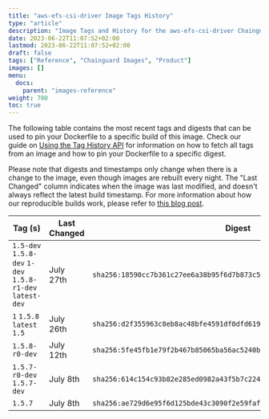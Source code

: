 ```yaml
---
title: "aws-efs-csi-driver Image Tags History"
type: "article"
description: "Image Tags and History for the aws-efs-csi-driver Chainguard Image"
date: 2023-06-22T11:07:52+02:00
lastmod: 2023-06-22T11:07:52+02:00
draft: false
tags: ["Reference", "Chainguard Images", "Product"]
images: []
menu:
  docs:
    parent: "images-reference"
weight: 700
toc: true
---
```


The following table contains the most recent tags and digests that can be used to pin your Dockerfile to a specific build of this image. Check our guide on [Using the Tag History API](/chainguard/chainguard-images/using-the-tag-history-api/) for information on how to fetch all tags from an image and how to pin your Dockerfile to a specific digest.

Please note that digests and timestamps only change when there is a change to the image, even though images are rebuilt every night. The "Last Changed" column indicates when the image was last modified, and doesn't always reflect the latest build timestamp. For more information about how our reproducible builds work, please refer to [this blog post](https://www.chainguard.dev/unchained/reproducing-chainguards-reproducible-image-builds).

| Tag (s)                                                    | Last Changed | Digest                                                                    |
|------------------------------------------------------------|--------------|---------------------------------------------------------------------------|
|  `1.5-dev` `1.5.8-dev` `1-dev` `1.5.8-r1-dev` `latest-dev` | July 27th    | `sha256:18590cc7b361c27ee6a38b95f6d7b873c555f30e45baf56beefdb5cc4d8c0e00` |
|  `1` `1.5.8` `latest` `1.5`                                | July 26th    | `sha256:d2f355963c8eb8ac48bfe4591df0dfd619bd13040ee04b9786fdd40cd8bdbc42` |
|  `1.5.8-r0-dev`                                            | July 12th    | `sha256:5fe45fb1e79f2b467b85065ba56ac5240b8b7abd5426ced3e4ff93dd3a201282` |
|  `1.5.7-r0-dev` `1.5.7-dev`                                | July 8th     | `sha256:614c154c93b82e285ed0982a43f5b7c22400376dc4a91a7ec14df4bd2bdfc102` |
|  `1.5.7`                                                   | July 8th     | `sha256:ae729d6e95f6d125bde43c3090f2e59faf79896b9893ed317a03a5a075c4c4e9` |
